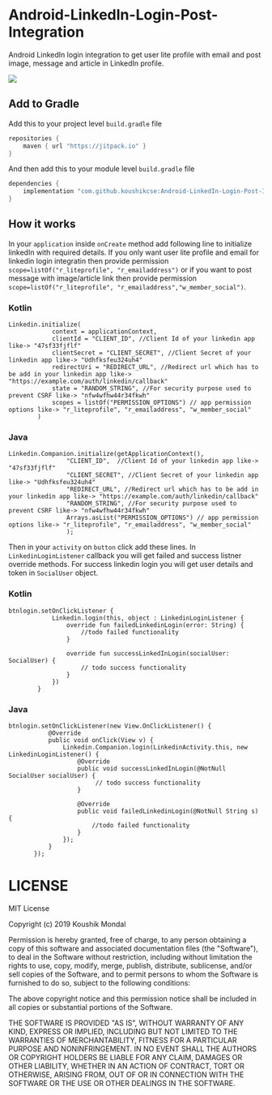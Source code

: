 # Android-LinkedIn-Login-Post-Integration
Android LinkedIn login integration to get user lite profile with email and post image, message and article in LinkedIn profile.

[![](https://jitpack.io/v/koushikcse/LinkedIn.svg)](https://jitpack.io/#koushikcse/LinkedIn)

## Add to Gradle

Add this to your project level `build.gradle` file

```gradle
repositories {
    maven { url "https://jitpack.io" }
}
```

And then add this to your module level `build.gradle` file

```gradle
dependencies {
    implementation "com.github.koushikcse:Android-LinkedIn-Login-Post-Integration:${latest-version}"
}
```
## How it works
In your `application` inside `onCreate` method add following line to initialize linkedIn with required details. If you only want user lite profile and email for linkedin login integratin then provide permission `scope=listOf("r_liteprofile", "r_emailaddress")` or if you want to post message with image/article link then provide permission `scope=listOf("r_liteprofile", "r_emailaddress","w_member_social")`.

### Kotlin

```
Linkedin.initialize(
            context = applicationContext,
            clientId = "CLIENT_ID", //Client Id of your linkedin app like-> "47sf33fjflf"
            clientSecret = "CLIENT_SECRET", //Client Secret of your linkedin app like-> "Udhfksfeu324uh4"
            redirectUri = "REDIRECT_URL", //Redirect url which has to be add in your linkedin app like-> "https://example.com/auth/linkedin/callback"
            state = "RANDOM_STRING", //For security purpose used to prevent CSRF like-> "nfw4wfhw44r34fkwh"
            scopes = listOf("PERMISSION_OPTIONS") // app permission options like-> "r_liteprofile", "r_emailaddress", "w_member_social"
        )
```
### Java
```
Linkedin.Companion.initialize(getApplicationContext(),
                "CLIENT_ID",  //Client Id of your linkedin app like-> "47sf33fjflf"
                "CLIENT_SECRET", //Client Secret of your linkedin app like-> "Udhfksfeu324uh4"
                "REDIRECT_URL", //Redirect url which has to be add in your linkedin app like-> "https://example.com/auth/linkedin/callback"
                "RANDOM_STRING", //For security purpose used to prevent CSRF like-> "nfw4wfhw44r34fkwh"
                Arrays.asList("PERMISSION_OPTIONS") // app permission options like-> "r_liteprofile", "r_emailaddress", "w_member_social"
                );
```

Then in your `activity` on `button` click add these lines. In `LinkedinLoginListener` callback you will get failed and success listner override methods. For success linkedin login you will get user details and token in `SocialUser` object.

### Kotlin
```
btnlogin.setOnClickListener {
            Linkedin.login(this, object : LinkedinLoginListener {
                override fun failedLinkedinLogin(error: String) {
                    //todo failed functionality
                }

                override fun successLinkedInLogin(socialUser: SocialUser) {
                    // todo success functionality
                }
            })
        }
 ```
 ### Java
 ```
 btnlogin.setOnClickListener(new View.OnClickListener() {
            @Override
            public void onClick(View v) {
                Linkedin.Companion.login(LinkedinActivity.this, new LinkedinLoginListener() {
                    @Override
                    public void successLinkedInLogin(@NotNull SocialUser socialUser) {
                         // todo success functionality
                    }

                    @Override
                    public void failedLinkedinLogin(@NotNull String s) {
                        //todo failed functionality
                    }
                });
            }
        });
```
 

# LICENSE

MIT License

Copyright (c) 2019 Koushik Mondal

Permission is hereby granted, free of charge, to any person obtaining a copy
of this software and associated documentation files (the "Software"), to deal
in the Software without restriction, including without limitation the rights
to use, copy, modify, merge, publish, distribute, sublicense, and/or sell
copies of the Software, and to permit persons to whom the Software is
furnished to do so, subject to the following conditions:

The above copyright notice and this permission notice shall be included in all
copies or substantial portions of the Software.

THE SOFTWARE IS PROVIDED "AS IS", WITHOUT WARRANTY OF ANY KIND, EXPRESS OR
IMPLIED, INCLUDING BUT NOT LIMITED TO THE WARRANTIES OF MERCHANTABILITY,
FITNESS FOR A PARTICULAR PURPOSE AND NONINFRINGEMENT. IN NO EVENT SHALL THE
AUTHORS OR COPYRIGHT HOLDERS BE LIABLE FOR ANY CLAIM, DAMAGES OR OTHER
LIABILITY, WHETHER IN AN ACTION OF CONTRACT, TORT OR OTHERWISE, ARISING FROM,
OUT OF OR IN CONNECTION WITH THE SOFTWARE OR THE USE OR OTHER DEALINGS IN THE
SOFTWARE.
